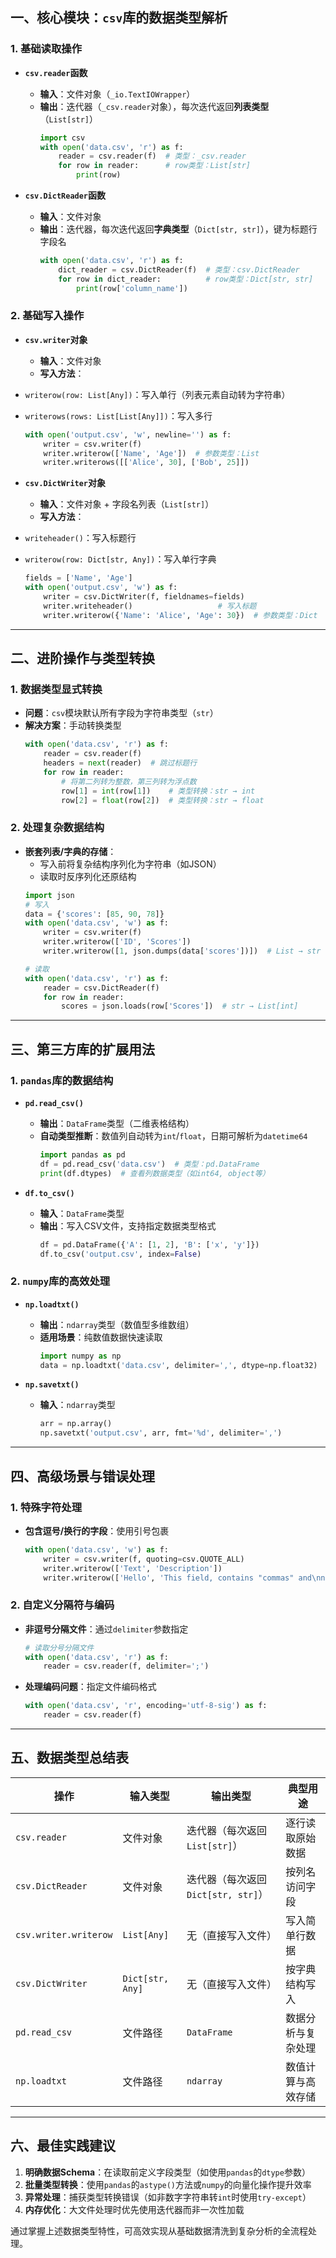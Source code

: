 ## 一、核心模块：`csv`库的数据类型解析

### 1. 基础读取操作
- **`csv.reader`函数**  
  - **输入**：文件对象（`_io.TextIOWrapper`）  
  - **输出**：迭代器（`_csv.reader`对象），每次迭代返回**列表类型**（`List[str]`）  
    ```python
    import csv
    with open('data.csv', 'r') as f:
        reader = csv.reader(f)  # 类型：_csv.reader
        for row in reader:      # row类型：List[str]
            print(row)
    ```


- **`csv.DictReader`函数**  
  - **输入**：文件对象  
  - **输出**：迭代器，每次迭代返回**字典类型**（`Dict[str, str]`），键为标题行字段名  
    ```python
    with open('data.csv', 'r') as f:
        dict_reader = csv.DictReader(f)  # 类型：csv.DictReader
        for row in dict_reader:          # row类型：Dict[str, str]
            print(row['column_name'])
    ```


### 2. 基础写入操作
- **`csv.writer`对象**  
  - **输入**：文件对象  
  - **写入方法**：  
- `writerow(row: List[Any])`：写入单行（列表元素自动转为字符串）  
- `writerows(rows: List[List[Any]])`：写入多行  
    ```python
    with open('output.csv', 'w', newline='') as f:
        writer = csv.writer(f)
        writer.writerow(['Name', 'Age'])  # 参数类型：List
        writer.writerows([['Alice', 30], ['Bob', 25]])
    ```


- **`csv.DictWriter`对象**  
  - **输入**：文件对象 + 字段名列表（`List[str]`）  
  - **写入方法**：  
- `writeheader()`：写入标题行  
- `writerow(row: Dict[str, Any])`：写入单行字典  
    ```python
    fields = ['Name', 'Age']
    with open('output.csv', 'w') as f:
        writer = csv.DictWriter(f, fieldnames=fields)
        writer.writeheader()                   # 写入标题
        writer.writerow({'Name': 'Alice', 'Age': 30})  # 参数类型：Dict
    ```


---

## 二、进阶操作与类型转换

### 1. 数据类型显式转换
- **问题**：`csv`模块默认所有字段为字符串类型（`str`）  
- **解决方案**：手动转换类型  
  ```python
  with open('data.csv', 'r') as f:
      reader = csv.reader(f)
      headers = next(reader)  # 跳过标题行
      for row in reader:
          # 将第二列转为整数，第三列转为浮点数
          row[1] = int(row[1])    # 类型转换：str → int
          row[2] = float(row[2])  # 类型转换：str → float
  ```


### 2. 处理复杂数据结构
- **嵌套列表/字典的存储**：  
  - 写入前将复杂结构序列化为字符串（如JSON）  
  - 读取时反序列化还原结构  
  ```python
  import json
  # 写入
  data = {'scores': [85, 90, 78]}
  with open('data.csv', 'w') as f:
      writer = csv.writer(f)
      writer.writerow(['ID', 'Scores'])
      writer.writerow([1, json.dumps(data['scores'])])  # List → str

  # 读取
  with open('data.csv', 'r') as f:
      reader = csv.DictReader(f)
      for row in reader:
          scores = json.loads(row['Scores'])  # str → List[int]
  ```


---

## 三、第三方库的扩展用法

### 1. `pandas`库的数据结构
- **`pd.read_csv()`**  
  - **输出**：`DataFrame`类型（二维表格结构）  
  - **自动类型推断**：数值列自动转为`int`/`float`，日期可解析为`datetime64`  
    ```python
    import pandas as pd
    df = pd.read_csv('data.csv')  # 类型：pd.DataFrame
    print(df.dtypes)  # 查看列数据类型（如int64, object等）
    ```


- **`df.to_csv()`**  
  - **输入**：`DataFrame`类型  
  - **输出**：写入CSV文件，支持指定数据类型格式  
    ```python
    df = pd.DataFrame({'A': [1, 2], 'B': ['x', 'y']})
    df.to_csv('output.csv', index=False)
    ```


### 2. `numpy`库的高效处理
- **`np.loadtxt()`**  
  - **输出**：`ndarray`类型（数值型多维数组）  
  - **适用场景**：纯数值数据快速读取  
    ```python
    import numpy as np
    data = np.loadtxt('data.csv', delimiter=',', dtype=np.float32)
    ```


- **`np.savetxt()`**  
  - **输入**：`ndarray`类型  
    ```python
    arr = np.array()
    np.savetxt('output.csv', arr, fmt='%d', delimiter=',')
    ```


---

## 四、高级场景与错误处理

### 1. 特殊字符处理
- **包含逗号/换行的字段**：使用引号包裹  
  ```python
  with open('data.csv', 'w') as f:
      writer = csv.writer(f, quoting=csv.QUOTE_ALL)
      writer.writerow(['Text', 'Description'])
      writer.writerow(['Hello', 'This field, contains "commas" and\nnewlines'])
  ```


### 2. 自定义分隔符与编码
- **非逗号分隔文件**：通过`delimiter`参数指定  
  ```python
  # 读取分号分隔文件
  with open('data.csv', 'r') as f:
      reader = csv.reader(f, delimiter=';')
  ```


- **处理编码问题**：指定文件编码格式  
  ```python
  with open('data.csv', 'r', encoding='utf-8-sig') as f:
      reader = csv.reader(f)
  ```


---

## 五、数据类型总结表

| 操作                | 输入类型                     | 输出类型                     | 典型用途               |
|---------------------|-----------------------------|------------------------------|------------------------|
| `csv.reader`        | 文件对象                    | 迭代器（每次返回`List[str]`） | 逐行读取原始数据       |
| `csv.DictReader`    | 文件对象                    | 迭代器（每次返回`Dict[str, str]`） | 按列名访问字段         |
| `csv.writer.writerow` | `List[Any]`                | 无（直接写入文件）           | 写入简单行数据         |
| `csv.DictWriter`    | `Dict[str, Any]`           | 无（直接写入文件）           | 按字典结构写入         |
| `pd.read_csv`       | 文件路径                    | `DataFrame`                  | 数据分析与复杂处理     |
| `np.loadtxt`        | 文件路径                    | `ndarray`                    | 数值计算与高效存储     |


---

## 六、最佳实践建议
1. **明确数据Schema**：在读取前定义字段类型（如使用`pandas`的`dtype`参数）  
2. **批量类型转换**：使用`pandas`的`astype()`方法或`numpy`的向量化操作提升效率  
3. **异常处理**：捕获类型转换错误（如非数字字符串转`int`时使用`try-except`）  
4. **内存优化**：大文件处理时优先使用迭代器而非一次性加载  

通过掌握上述数据类型特性，可高效实现从基础数据清洗到复杂分析的全流程处理。